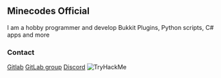 ## Minecodes Official

I am a hobby programmer and develop Bukkit Plugins, Python scripts, C# apps and more

### Contact

[Gitlab](https://gitlab.com/Minecodes13)
[GitLab group](https://gitlab.com/minecodes-codes)
[Discord](https://discord.gg/QKxt6z3)
<img src="https://tryhackme-badges.s3.amazonaws.com/Minecodes.png" alt="TryHackMe">
